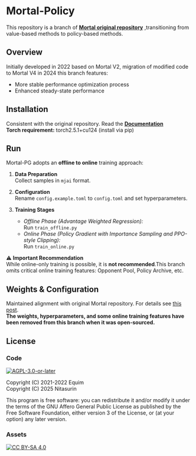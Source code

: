 # Mortal-Policy

This repository is a branch of  [**Mortal original repository**](https://github.com/Equim-chan/Mortal) ,transitioning from value-based methods to policy-based methods.   


## Overview
Initially developed in 2022 based on Mortal V2, migration of modified code to Mortal V4 in 2024  this branch features:
- More stable performance optimization process
- Enhanced steady-state performance

## Installation
Consistent with the original repository. Read the [**Documentation**](https://mortal.ekyu.moe)  
**Torch requirement:** torch2.5.1+cu124 (install via pip)

## Run
Mortal-PG adopts an **offline to online** training approach:

1. **Data Preparation**  
   Collect samples in `mjai` format.

2. **Configuration**  
   Rename `config.example.toml` to `config.toml` and set hyperparameters.

3. **Training Stages**  
   - *Offline Phase (Advantage Weighted Regression):*  
     Run `train_offline.py`
   - *Online Phase (Policy Gradient with Importance Sampling and PPO-style Clipping):*  
     Run `train_online.py`

⚠️ **Important Recommendation**  
While online-only training is possible, it is **not recommended**.This branch omits critical online training features: Opponent Pool, Policy Archive, etc.

## Weights & Configuration
Maintained alignment with original Mortal repository. For details see [this post](https://gist.github.com/Equim-chan/cf3f01735d5d98f1e7be02e94b288c56).   
**The weights, hyperparameters, and some online training features have been removed from this branch when it was open-sourced.** 


## License
### Code
[![AGPL-3.0-or-later](https://github.com/Equim-chan/Mortal/raw/main/docs/src/assets/agpl.png)](https://github.com/Equim-chan/Mortal/blob/main/LICENSE)

Copyright (C) 2021-2022 Equim  
Copyright (C) 2025 Nitasurin

This program is free software: you can redistribute it and/or modify it under the terms of the GNU Affero General Public License as published by the Free Software Foundation, either version 3 of the License, or (at your option) any later version.

### Assets
[![CC BY-SA 4.0](https://github.com/Equim-chan/Mortal/raw/main/docs/src/assets/by-sa.png)](https://creativecommons.org/licenses/by-sa/4.0/)